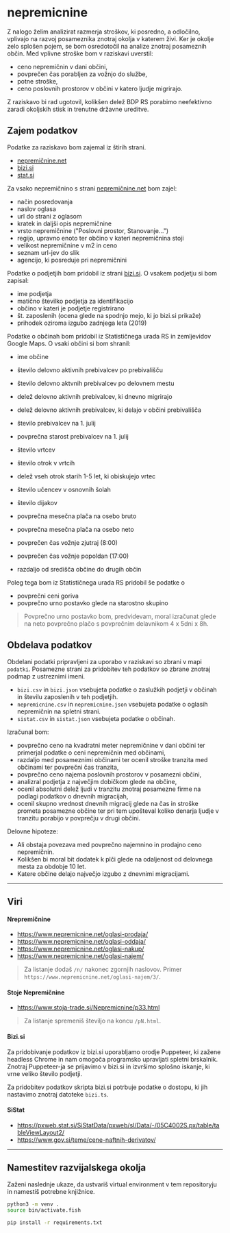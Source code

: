 # nepremicnine

Z nalogo želim analizirat razmerja stroškov, ki posredno, a odločilno, vplivajo na razvoj posameznika znotraj okolja v katerem živi. Ker je okolje zelo splošen pojem, se bom osredotočil na analize znotraj posameznih občin. Med vplivne stroške bom v raziskavi uverstil:

- ceno nepremičnin v dani občini,
- povprečen čas porabljen za vožnjo do službe,
- potne stroške,
- ceno poslovnih prostorov v občini v katero ljudje migrirajo.

Z raziskavo bi rad ugotovil, kolikšen delež BDP RS porabimo neefektivno zaradi okoljskih stisk in trenutne državne ureditve.

## Zajem podatkov

Podatke za raziskavo bom zajemal iz štirih strani.

- [nepremičnine.net](https://nepremicnine.net)
- [bizi.si](https://bizi.si)
- [stat.si](https://pxweb.stat.si/)

Za vsako nepremičnino s strani [nepremičnine.net](https://nepremicnine.net) bom zajel:

- način posredovanja
- naslov oglasa
- url do strani z oglasom
- kratek in daljši opis nepremičnine
- vrsto nepremičnine ("Poslovni prostor, Stanovanje...")
- regijo, upravno enoto ter občino v kateri nepremičnina stoji
- velikost nepremičnine v m2 in ceno
- seznam url-jev do slik
- agencijo, ki posreduje pri nepremičnini

Podatke o podjetjih bom pridobil iz strani [bizi.si](https://www.bizi.si).
O vsakem podjetju si bom zapisal:

- ime podjetja
- matično številko podjetja za identifikacijo
- občino v kateri je podjetje registrirano
- št. zaposlenih (ocena glede na spodnjo mejo, ki jo bizi.si prikaže)
- prihodek oziroma izgubo zadnjega leta (2019)

<!-- - panoge s katerimi se ukvarjajo -->

Podatke o občinah bom pridobil iz Statističnega urada RS in zemljevidov Google Maps.
O vsaki občini si bom shranil:

- ime občine

- število delovno aktivnih prebivalcev po prebivališču
- število delovno aktvnih prebivalcev po delovnem mestu
- delež delovno aktivnih prebivalcev, ki dnevno migrirajo
- delež delovno aktivnih prebivalcev, ki delajo v občini prebivališča
- število prebivalcev na 1. julij
- povprečna starost prebivalcev na 1. julij
- število vrtcev
- število otrok v vrtcih
- delež vseh otrok starih 1-5 let, ki obiskujejo vrtec
- število učencev v osnovnih šolah
- število dijakov
- povprečna mesečna plača na osebo bruto
- povprečna mesečna plača na osebo neto

- povprečen čas vožnje zjutraj (8:00)
- povprečen čas vožnje popoldan (17:00)
- razdaljo od središča občine do drugih občin

Poleg tega bom iz Statističnega urada RS pridobil še podatke o

- povprečni ceni goriva
- povprečno urno postavko glede na starostno skupino

> Povprečno urno postavko bom, predvidevam, moral izračunat glede na neto povprečno plačo s povprečnim delavnikom 4 x 5dni x 8h.

## Obdelava podatkov

Obdelani podatki pripravljeni za uporabo v raziskavi so zbrani v mapi `podatki`. Posamezne strani za pridobitev teh podatkov so zbrane znotraj podmap z ustreznimi imeni.

- `bizi.csv` in `bizi.json` vsebujeta podatke o zaslužkih podjetji v občinah in številu zaposlenih v teh podjetjih.
- `nepremicnine.csv` in `nepremicnine.json` vsebujeta podatke o oglasih nepremičnin na spletni strani.
- `sistat.csv` in `sistat.json` vsebujeta podatke o občinah.

Izračunal bom:

- povprečno ceno na kvadratni meter nepremičnine v dani občini ter primerjal podatke o ceni nepremičnin med občinami,
- razdaljo med posameznimi občinami ter ocenil stroške tranzita med občinami ter povprečni čas tranzita,
- povprečno ceno najema poslovnih prostorov v posamezni občini,
- analizral podjetja z največjim dobičkom glede na občine,
- ocenil absolutni delež ljudi v tranzitu znotraj posamezne firme na podlagi podatkov o dnevnih migracijah,
- ocenil skupno vrednost dnevnih migracij glede na čas in stroške prometa posamezne občine ter pri tem upošteval koliko denarja ljudje v tranzitu porabijo v povprečju v drugi občini.

Delovne hipoteze:

- Ali obstaja povezava med povprečno najemnino in prodajno ceno nepremičnin.
- Kolikšen bi moral bit dodatek k plči glede na odaljenost od delovnega mesta za obdobje 10 let.
- Katere občine delajo največjo izgubo z dnevnimi migracijami.

---

## Viri

#### Nrepremičnine

- https://www.nepremicnine.net/oglasi-prodaja/
- https://www.nepremicnine.net/oglasi-oddaja/
- https://www.nepremicnine.net/oglasi-nakup/
- https://www.nepremicnine.net/oglasi-najem/

> Za listanje dodaš `/n/` nakonec zgornjih naslovov. Primer `https://www.nepremicnine.net/oglasi-najem/3/`.

#### Stoje Nepremičnine

- https://www.stoja-trade.si/Nepremicnine/p33.html

> Za listanje spremeniš številjo na koncu `/pN.html`.

#### Bizi.si

Za pridobivanje podatkov iz bizi.si uporabljamo orodje Puppeteer, ki zažene headless Chrome in nam omogoča programsko upravljati spletni brskalnik. Znotraj Puppeteer-ja se prijavimo v bizi.si in izvršimo splošno iskanje, ki vrne veliko število podjetji.

Za pridobitev podatkov skripta bizi.si potrbuje podatke o dostopu, ki jih nastavimo znotraj datoteke `bizi.ts`.

#### SiStat

- https://pxweb.stat.si/SiStatData/pxweb/sl/Data/-/05C4002S.px/table/tableViewLayout2/
- https://www.gov.si/teme/cene-naftnih-derivatov/

---

## Namestitev razvijalskega okolja

Zaženi naslednje ukaze, da ustvariš virtual environment v tem repositoryju in namestiš potrebne knjižnice.

```bash
python3 -m venv .
source bin/activate.fish

pip install -r requirements.txt
```
